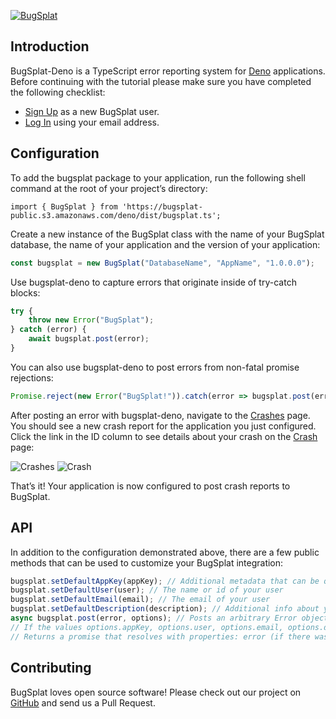 [![BugSplat](https://s3.amazonaws.com/bugsplat-public/npm/header.png)](https://www.bugsplat.com)

## Introduction
BugSplat-Deno is a TypeScript error reporting system for [Deno](https://deno.land/) applications. Before continuing with the tutorial please make sure you have completed the following checklist:
* [Sign Up](https://app.bugsplat.com/v2/sign-up) as a new BugSplat user.
* [Log In](https://app.bugsplat.com/auth0/login) using your email address.

## Configuration
To add the bugsplat package to your application, run the following shell command at the root of your project’s directory:
```shell
import { BugSplat } from 'https://bugsplat-public.s3.amazonaws.com/deno/dist/bugsplat.ts';
```

Create a new instance of the BugSplat class with the name of your BugSplat database, the name of your application and the version of your application:
```js
const bugsplat = new BugSplat("DatabaseName", "AppName", "1.0.0.0");
```

Use bugsplat-deno to capture errors that originate inside of try-catch blocks:
```js
try {
    throw new Error("BugSplat");
} catch (error) {
    await bugsplat.post(error);
}
```

You can also use bugsplat-deno to post errors from non-fatal promise rejections:
```js
Promise.reject(new Error("BugSplat!")).catch(error => bugsplat.post(error, {}));
```

After posting an error with bugsplat-deno, navigate to the [Crashes](https://app.bugsplat.com/v2/crashes?database=Fred&c0=appName&f0=CONTAINS&v0=my-deno-crasher) page. You should see a new crash report for the application you just configured. Click the link in the ID column to see details about your crash on the [Crash](https://app.bugsplat.com/v2/crash?database=Fred&id=95484) page:

![Crashes](https://s3.amazonaws.com/bugsplat-public/deno/crashes.png)
![Crash](https://s3.amazonaws.com/bugsplat-public/deno/crash.png)

That’s it! Your application is now configured to post crash reports to BugSplat.

## API

In addition to the configuration demonstrated above, there are a few public methods that can be used to customize your BugSplat integration:
```ts
bugsplat.setDefaultAppKey(appKey); // Additional metadata that can be queried via BugSplat's web application
bugsplat.setDefaultUser(user); // The name or id of your user
bugsplat.setDefaultEmail(email); // The email of your user
bugsplat.setDefaultDescription(description); // Additional info about your crash that gets reset after every post
async bugsplat.post(error, options); // Posts an arbitrary Error object to BugSplat
// If the values options.appKey, options.user, options.email, options.description are set the corresponding default values will be overwritten
// Returns a promise that resolves with properties: error (if there was an error posting to BugSplat), response (the response from the BugSplat crash post API), and original (the error passed by bugsplat.post)
```

## Contributing

BugSplat loves open source software! Please check out our project on [GitHub](https://github.com/BugSplat-Git/bugsplat-deno) and send us a Pull Request.
